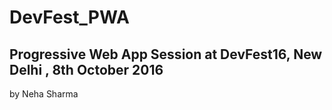 # DevFest_PWA

## Progressive Web App Session at DevFest16, New Delhi , 8th October 2016
by Neha Sharma
